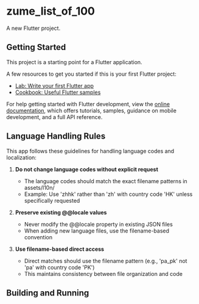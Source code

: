 # zume_list_of_100

A new Flutter project.

## Getting Started

This project is a starting point for a Flutter application.

A few resources to get you started if this is your first Flutter project:

- [Lab: Write your first Flutter app](https://docs.flutter.dev/get-started/codelab)
- [Cookbook: Useful Flutter samples](https://docs.flutter.dev/cookbook)

For help getting started with Flutter development, view the
[online documentation](https://docs.flutter.dev/), which offers tutorials,
samples, guidance on mobile development, and a full API reference.

## Language Handling Rules

This app follows these guidelines for handling language codes and localization:

1. **Do not change language codes without explicit request**
   - The language codes should match the exact filename patterns in assets/l10n/
   - Example: Use 'zhhk' rather than 'zh' with country code 'HK' unless specifically requested

2. **Preserve existing @@locale values**
   - Never modify the @@locale property in existing JSON files
   - When adding new language files, use the filename-based convention

3. **Use filename-based direct access**
   - Direct matches should use the filename pattern (e.g., 'pa_pk' not 'pa' with country code 'PK')
   - This maintains consistency between file organization and code

## Building and Running
